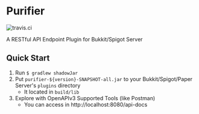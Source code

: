 # Purifier
![travis.ci](https://travis-ci.com/Nachtbeere/Purifier.svg?branch=master)

A RESTful API Endpoint Plugin for Bukkit/Spigot Server

## Quick Start

1. Run <code>$ gradlew shadowJar</code>
2. Put <code>purifier-${version}-SNAPSHOT-all.jar</code> to your Bukkit/Spigot/Paper Server's <code>plugins</code> directory
    * It located in <code>build/lib</code>
3. Explore with OpenAPIv3 Supported Tools (like Postman)
    * You can access in http://localhost:8080/api-docs